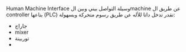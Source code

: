 Human Machine Interface
وسيلة التواصل بيني وبين الmachine عن طريق ال controller بتاعها (PLC)
تقدر تدخل داتا للأله عن طريق رسوم متحركة وبسهولة:
- جاراج 
- mixer
- توربينة
- 